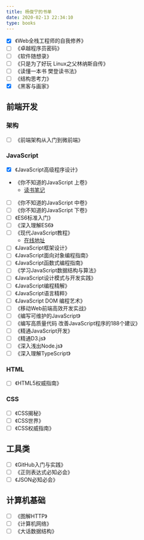 ```yaml
---
title: 杨俊宁的书单
date: 2020-02-13 22:34:10
type: books
---
```


- [x] 《Web全栈工程师的自我修养》
- [ ] 《卓越程序员密码》
- [ ] 《软件随想录》
- [ ] 《只是为了好玩 Linux之父林纳斯自传》
- [ ] 《读懂一本书 樊登读书法》
- [ ] 《结构思考力》
- [x] 《黑客与画家》

## 前端开发

### 架构

- [ ] 《前端架构从入门到微前端》

### JavaScript

- [x] 《JavaScript高级程序设计》
- 《你不知道的JavaScript 上卷》
  - [读书笔记](https://mubu.com/doc/13bnYs-Mq0r)
- [ ] 《你不知道的JavaScript 中卷》
- [ ] 《你不知道的JavaScript 下卷》
- [ ] 《ES6标准入门》
- [ ] 《深入理解ES6》
- [ ] 《现代JavaScript教程》
  - [在线地址](https://zh.javascript.info/)
- [ ] 《JavaScript框架设计》
- [ ] 《JavaScript面向对象编程指南》
- [ ] 《JavaScript函数式编程指南》
- [ ] 《学习JavaScript数据结构与算法》
- [ ] 《JavaScript设计模式与开发实践》
- [ ] 《JavaScript编程精解》
- [ ] 《JavaScript语言精粹》
- [ ] 《JavaScript DOM 编程艺术》
- [ ] 《移动Web前端高效开发实战》
- [ ] 《编写可维护的JavaScript》
- [ ] 《编写高质量代码 改善JavaScript程序的188个建议》
- [ ] 《精通JavaScript开发》
- [ ] 《精通D3.js》
- [ ] 《深入浅出Node.js》
- [ ] 《深入理解TypeScript》

### HTML

- [ ] 《HTML5权威指南》

### CSS

- [ ] 《CSS揭秘》
- [ ] 《CSS世界》
- [ ] 《CSS权威指南》

## 工具类

- [ ] 《GitHub入门与实践》
- [ ] 《正则表达式必知必会》
- [ ] 《JSON必知必会》

## 计算机基础

- [ ] 《图解HTTP》
- [ ] 《计算机网络》
- [ ] 《大话数据结构》
